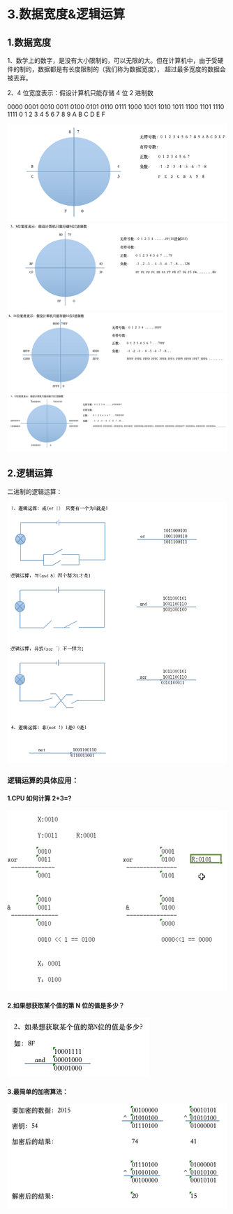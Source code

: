 # 3.数据宽度&逻辑运算

## 1.数据宽度

1、数学上的数字，是没有大小限制的，可以无限的大。但在计算机中，由于受硬件的制约，数据都是有长度限制的（我们称为数据宽度），
超过最多宽度的数据会被丢弃。

2、4 位宽度表示：假设计算机只能存储 4 位 2 进制数

0000 0001 0010 0011 0100 0101 0110 0111 1000 1001 1010 1011 1100 1101 1110 1111
0 1 2 3 4 5 6 7 8 9 A B C D E F

<img src="https://raw.githubusercontent.com/Amyas/picgo-bed/master/amyas.github.io/32022-09-01-14-55-36.png" alt="32022-09-01-14-55-36" width="" height="" />

<img src="https://raw.githubusercontent.com/Amyas/picgo-bed/master/amyas.github.io/32022-09-01-14-55-48.png" alt="32022-09-01-14-55-48" width="" height="" />

<img src="https://raw.githubusercontent.com/Amyas/picgo-bed/master/amyas.github.io/32022-09-01-14-55-58.png" alt="32022-09-01-14-55-58" width="" height="" />

<img src="https://raw.githubusercontent.com/Amyas/picgo-bed/master/amyas.github.io/32022-09-01-14-56-20.png" alt="32022-09-01-14-56-20" width="" height="" />

## 2.逻辑运算

二进制的逻辑运算：

<img src="https://raw.githubusercontent.com/Amyas/picgo-bed/master/amyas.github.io/32022-09-01-15-14-23.png" alt="32022-09-01-15-14-23" width="" height="" />

### 逻辑运算的具体应用：

#### 1.CPU 如何计算 2+3=?

<img src="https://raw.githubusercontent.com/Amyas/picgo-bed/master/amyas.github.io/32022-09-01-15-19-11.png" alt="32022-09-01-15-19-11" width="" height="" />

#### 2.如果想获取某个值的第 N 位的值是多少？

<img src="https://raw.githubusercontent.com/Amyas/picgo-bed/master/amyas.github.io/32022-09-01-15-25-48.png" alt="32022-09-01-15-25-48" width="" height="" />

#### 3.最简单的加密算法：

<img src="https://raw.githubusercontent.com/Amyas/picgo-bed/master/amyas.github.io/32022-09-01-15-26-25.png" alt="32022-09-01-15-26-25" width="" height="" />